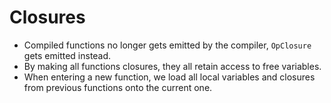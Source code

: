# Closures

- Compiled functions no longer gets emitted by the compiler, `OpClosure` gets emitted instead.
- By making all functions closures, they all retain access to free variables.
- When entering a new function, we load all local variables and closures from previous functions onto the current one.